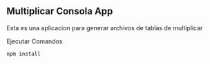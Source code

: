 
## Multiplicar Consola App

Esta es una aplicacion para generar archivos de tablas de
multiplicar

Ejecutar Comandos


```
npm install
```